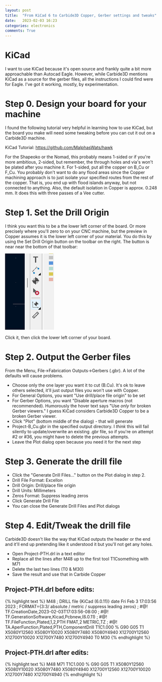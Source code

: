 ```yaml
---
layout: post
title:  "From KiCad 6 to Carbide3D Copper, Gerber settings and tweaks"
date:   2023-02-03 16:23
categories: electronics
comments: True
---
```

# KiCad
I want to use KiCad because it's open source and frankly quite a bit more
approachable than Autocad Eagle. However, while Carbide3D mentions KiCad
as a source for the gerber files, all the instructions I could find were
for Eagle.  I've got it working, mostly, by experimentation.

# Step 0. Design your board for your machine

I found the following tutorial very helpful in learning how to use KiCad, but
the board you make will need some tweaking before you can cut it out on a
Carbide3D machine.

KiCad Tutorial: https://github.com/MalphasWats/hawk

For the Shapeoko or the Nomad, this probably means 1-sided or if you're more
ambitious, 2-sided, but remember, the through holes and via's won't be plated
after you machine it.  For 1-sided, put all the copper on B_Cu or F_Cu.  You
probably don't want to do any flood areas since the Copper machining approach
is to just isolate your specified routes from the rest of the copper.  That is,
you end up with flood islands anyway, but not connected to anything.  Also,
the default isolation in Copper is approx. 0.248 mm.  It does this with three
passes of a Vee cutter.

# Step 1. Set the Drill Origin
I think you want this to be a the lower left corner of the board.  Or more
precisely where you'll zero to on your CNC machine, but the preview in Copper
assumes it is the lower left corner of your material.  You do this by using 
the Set Drill Origin button on the toolbar on the right.  The button is near
near the bottom of that toolbar:

![Set Drill Origin Button](images/kicad-set-drill-origin-button.png)

Click it, then click the lower left corner of your board.

# Step 2. Output the Gerber files
From the Menu, File->Fabrication Outputs->Gerbers (.gbr).  A lot of the defaults
will cause problems.

* Choose only the one layer you want it to cut (B.Cu).  It's ok
  to leave others selected, it'll just output files you won't use with Copper.
* For General Options, you want "Use drill/place file origin" to be set
* For Gerber Options, you want "Disable aperture macros (not recommended).
  Humorously the hover text says "Use *only* for broken Gerber viewers."  I
  guess KiCad considers Carbide3D Copper to be a broken Gerber viewer.
* Click "Plot" (bottom middle of the dialog) - that will generate
* Project-B_Cu.gbr in the specified output
  directory.  I *think* this will fail silently to update/overwrite an existing
  .gbr file, so if you're on attempt #2 or #36, you might have to delete the
  previous attempts.
* Leave the Plot dialog open because you need it for the next step

# Step 3. Generate the drill file
* Click the "Generate Drill Files..." button on the Plot dialog in step 2.
* Drill File Format: Excellon
* Drill Origin: Drill/place file origin
* Drill Units: Millimeters
* Zeros Format: Suppress leading zeros
* Click Generate Drill File
* You can close the Generate Drill Files and Plot dialogs

# Step 4. Edit/Tweak the drill file
Carbide3D doesn't like the way that KiCad outputs the header or the end and it'll
end up pretending like it understood it but you'll not get any holes.

* Open Project-PTH.drl in a text editor
* Replace all the lines after M48 up to the first tool T1Csomething with M71
* Delete the last two lines (T0 & M30)
* Save the result and use that in Carbide Copper

## Project-PTH.drl before edits:
{% highlight text %}
M48
; DRILL file {KiCad (6.0.11)} date Fri Feb  3 17:03:56 2023
; FORMAT={3:3/ absolute / metric / suppress leading zeros}
; #@! TF.CreationDate,2023-02-03T17:03:56-08:00
; #@! TF.GenerationSoftware,Kicad,Pcbnew,(6.0.11)
; #@! TF.FileFunction,Plated,1,2,PTH
FMAT,2
METRIC,TZ
; #@! TA.AperFunction,Plated,PTH,ComponentDrill
T1C1.000
%
G90
G05
T1
X5080Y12560
X5080Y10020
X5080Y7480
X5080Y4940
X12700Y12560
X12700Y10020
X12700Y7480
X12700Y4940
T0
M30
{% endhighlight %}

## Project-PTH.drl after edits:
{% highlight text %}
M48
M71
T1C1.000
%
G90
G05
T1
X5080Y12560
X5080Y10020
X5080Y7480
X5080Y4940
X12700Y12560
X12700Y10020
X12700Y7480
X12700Y4940
{% endhighlight %}